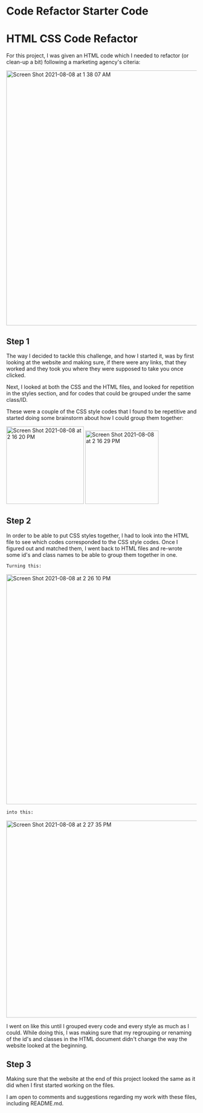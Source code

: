 # Code Refactor Starter Code
# HTML CSS Code Refactor 
For this project, I was given an HTML code which I needed to refactor (or clean-up a bit) following a marketing agency's citeria: 

<img width="674" alt="Screen Shot 2021-08-08 at 1 38 07 AM" src="https://user-images.githubusercontent.com/87744534/128626261-5c8923e3-b1d7-47fd-abaf-64c16e9cf318.png">

## Step 1
The way I decided to tackle this challenge, and how I started it, was by first looking at the website and making sure, if there were any links, that they worked and they took you where they were supposed to take you once clicked. 

Next, I looked at both the CSS and the HTML files, and looked for repetition in the styles section, and for codes that could be grouped under the same class/ID. 

These were a couple of the CSS style codes that I found to be repetitive and started doing some brainstorm about how I could group them together:

<img width="205" alt="Screen Shot 2021-08-08 at 2 16 20 PM" src="https://user-images.githubusercontent.com/87744534/128645984-f7221a7a-c58b-4d0d-bc45-aabf57507016.png">
<img width="194" alt="Screen Shot 2021-08-08 at 2 16 29 PM" src="https://user-images.githubusercontent.com/87744534/128645986-4aab7d8e-cf89-4289-940a-6d9866d75586.png">

## Step 2
In order to be able to put CSS styles together, I had to look into the HTML file to see which codes corresponded to the CSS style codes. Once I figured out and matched them, I went back to HTML files and re-wrote some id's and class names to be able to group them together in one. 

```bash 
Turning this:
```

<img width="608" alt="Screen Shot 2021-08-08 at 2 26 10 PM" src="https://user-images.githubusercontent.com/87744534/128646300-efe51d5c-91d3-4e8f-a05a-6eff6355eefb.png">

```bash
into this:
```

<img width="521" alt="Screen Shot 2021-08-08 at 2 27 35 PM" src="https://user-images.githubusercontent.com/87744534/128646302-6a302610-3efd-4387-9c41-96a244fd9399.png">

I went on like this until I grouped every code and every style as much as I could. While doing this, I was making sure that my regrouping or renaming of the id's and classes in the HTML document didn't change the way the website looked at the beginning. 

## Step 3
Making sure that the website at the end of this project looked the same as it did when I first started working on the files. 

I am open to comments and suggestions regarding my work with these files, including README.md. 

